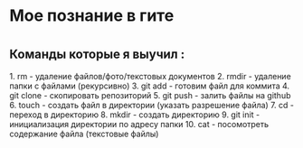 <h1>Мое познание в гите<h1>

<h2>Команды которые я выучил :</h2>
1. rm - удаление файлов/фото/текстовых документов
2. rmdir - удаление папки с файлами (рекурсивно)
3. git add - готовим файл для коммита
4. git clone - скопировать репозиторий
5. git push - залить файлы на github
6. touch - создать файл в директории (указать разрешение файла)
7. cd - переход в директорию
8. mkdir - создать директорию
9. git init - инициализация директории по адресу папки 
10. cat - посомотреть содержание файла (текстовые файлы)